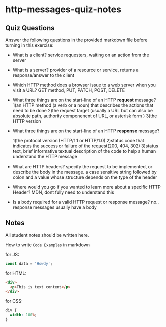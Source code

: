 # http-messages-quiz-notes

## Quiz Questions

Answer the following questions in the provided markdown file before turning in this exercise:

- What is a client?
  service requesters, waiting on an action from the server
- What is a server?
  provider of a resource or service, returns a response/answer to the client
- Which HTTP method does a browser issue to a web server when you visit a URL?
  GET method, PUT, PATCH, POST, DELETE
- What three things are on the start-line of an HTTP **request** message?
  1)an HTTP method (a verb or a noun) that describes the actions that need to be done
  2)the request target (usually a URL but can also be absolute path, authority componenent of URL, or asterisk form )
  3)the HTTP version

- What three things are on the start-line of an HTTP **response** message?

  1)the protocol version (HTTP/1.1 or HTTP/1.0)
  2)status code that indicates the success or failure of the request(200, 404, 302)
  3)status text, brief informative textual description of the code to help a human understand the HTTP message

- What are HTTP headers?
  specify the request to be implemented, or describe the body in the message.
  a case sensitive string followed by colon and a value whose structure depends on the type of the header
- Where would you go if you wanted to learn more about a specific HTTP Header?
  MDN, dont fully need to understand this
- Is a body required for a valid HTTP request or response message?
  no.. response messages usually have a body

## Notes

All student notes should be written here.

How to write `Code Examples` in markdown

for JS:

```javascript
const data = 'Howdy';
```

for HTML:

```html
<div>
  <p>This is text content</p>
</div>
```

for CSS:

```css
div {
  width: 100%;
}
```
